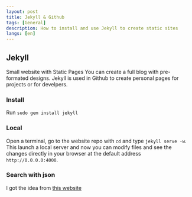 ```yaml
---
layout: post
title: Jekyll & Github
tags: [General]
description: How to install and use Jekyll to create static sites
langs: [en]
---
```


## Jekyll

Small website with Static Pages
You can create a full blog with pre-formated designs.
Jekyll is used in Github to create personal pages for projects or for develpers.

### Install

Run `sudo gem install jekyll`

### Local

Open a terminal, go to the website repo with `cd` and type `jekyll serve -w`.
This launch a local server and now you can modify files and see the changes directly in your browser at the default address `http://0.0.0.0:4000`.

### Search with json

I got the idea from [this website](http://mathayward.com/jekyll-search)
